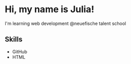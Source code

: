 # Hi, my name is Julia!

I'm learning web development @neuefische talent school

## Skills

- GitHub
- HTML
